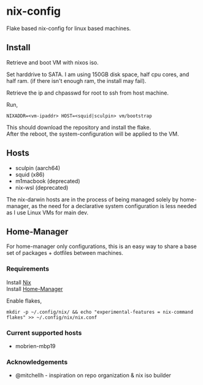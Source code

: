 # nix-config

Flake based nix-config for linux based machines.

## Install
Retrieve and boot VM with nixos iso.

Set harddrive to SATA.
I am using 150GB disk space, half cpu cores, and half ram. (if there isn't enough ram, the install may fail).

Retrieve the ip and chpasswd for root to ssh from host machine.

Run,
```
NIXADDR=<vm-ipaddr> HOST=<squid|sculpin> vm/bootstrap
```

This should download the repository and install the flake.  
After the reboot, the system-configuration will be applied to the VM.  


## Hosts
- sculpin (aarch64)
- squid (x86)
- m1macbook (deprecated)
- nix-wsl (deprecated)


The nix-darwin hosts are in the process of being managed solely by home-manager, as the need for a declarative system configuration is less needed as I use Linux VMs for main dev.

## Home-Manager
For home-manager only configurations, this is an easy way to share a base set of packages + dotfiles between machines.

### Requirements
Install [Nix](https://nixos.org/manual/nix/stable/#ch-installing-binary)  
Install [Home-Manager](https://github.com/nix-community/home-manager)  

Enable flakes,
```
mkdir -p ~/.config/nix/ && echo "experimental-features = nix-command flakes" >> ~/.config/nix/nix.conf
```

### Current supported hosts
- mobrien-mbp19


### Acknowledgements
- @mitchellh - inspiration on repo organization & nix iso builder
